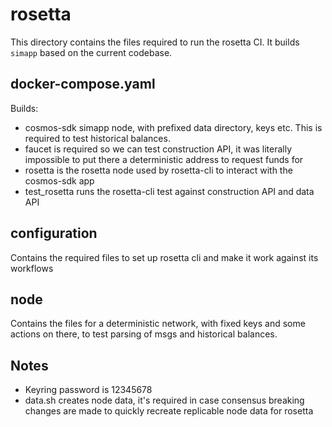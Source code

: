 # rosetta

This directory contains the files required to run the rosetta CI. It builds `simapp` based on the current codebase.

## docker-compose.yaml

Builds:
- cosmos-sdk simapp node, with prefixed data directory, keys etc. This is required to test historical balances.
- faucet is required so we can test construction API, it was literally impossible to put there a deterministic address to request funds for
- rosetta is the rosetta node used by rosetta-cli to interact with the cosmos-sdk app
- test_rosetta runs the rosetta-cli test against construction API and data API

## configuration

Contains the required files to set up rosetta cli and make it work against its workflows

## node

Contains the files for a deterministic network, with fixed keys and some actions on there, to test parsing of msgs and historical balances.

## Notes

- Keyring password is 12345678
- data.sh creates node data, it's required in case consensus breaking changes are made to quickly recreate replicable node data for rosetta
